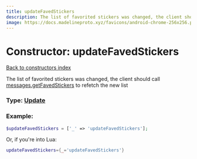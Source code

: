 ```yaml
---
title: updateFavedStickers
description: The list of favorited stickers was changed, the client should call [messages.getFavedStickers](../methods/messages.getFavedStickers.md) to refetch the new list
image: https://docs.madelineproto.xyz/favicons/android-chrome-256x256.png
---
```

# Constructor: updateFavedStickers  
[Back to constructors index](index.md)



The list of favorited stickers was changed, the client should call [messages.getFavedStickers](../methods/messages.getFavedStickers.md) to refetch the new list




### Type: [Update](../types/Update.md)


### Example:

```php
$updateFavedStickers = ['_' => 'updateFavedStickers'];
```  


Or, if you're into Lua:

```lua
updateFavedStickers={_='updateFavedStickers'}

```


